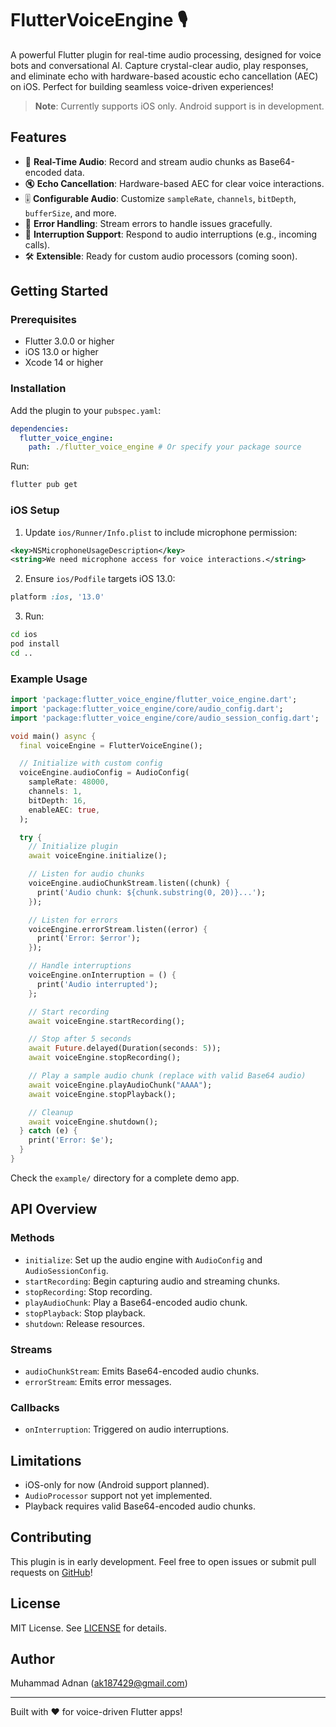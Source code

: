 # FlutterVoiceEngine 🎙️

A powerful Flutter plugin for real-time audio processing, designed for voice bots and conversational AI. Capture crystal-clear audio, play responses, and eliminate echo with hardware-based acoustic echo cancellation (AEC) on iOS. Perfect for building seamless voice-driven experiences!

> **Note**: Currently supports iOS only. Android support is in development.

## Features

- 🎵 **Real-Time Audio**: Record and stream audio chunks as Base64-encoded data.
- 🔇 **Echo Cancellation**: Hardware-based AEC for clear voice interactions.
- 🎚️ **Configurable Audio**: Customize `sampleRate`, `channels`, `bitDepth`, `bufferSize`, and more.
- 🚨 **Error Handling**: Stream errors to handle issues gracefully.
- 📴 **Interruption Support**: Respond to audio interruptions (e.g., incoming calls).
- 🛠️ **Extensible**: Ready for custom audio processors (coming soon).

## Getting Started

### Prerequisites

- Flutter 3.0.0 or higher
- iOS 13.0 or higher
- Xcode 14 or higher

### Installation

Add the plugin to your `pubspec.yaml`:

```yaml
dependencies:
  flutter_voice_engine:
    path: ./flutter_voice_engine # Or specify your package source
```

Run:

```bash
flutter pub get
```

### iOS Setup

1. Update `ios/Runner/Info.plist` to include microphone permission:

```xml
<key>NSMicrophoneUsageDescription</key>
<string>We need microphone access for voice interactions.</string>
```

2. Ensure `ios/Podfile` targets iOS 13.0:

```ruby
platform :ios, '13.0'
```

3. Run:

```bash
cd ios
pod install
cd ..
```

### Example Usage

```dart
import 'package:flutter_voice_engine/flutter_voice_engine.dart';
import 'package:flutter_voice_engine/core/audio_config.dart';
import 'package:flutter_voice_engine/core/audio_session_config.dart';

void main() async {
  final voiceEngine = FlutterVoiceEngine();

  // Initialize with custom config
  voiceEngine.audioConfig = AudioConfig(
    sampleRate: 48000,
    channels: 1,
    bitDepth: 16,
    enableAEC: true,
  );

  try {
    // Initialize plugin
    await voiceEngine.initialize();

    // Listen for audio chunks
    voiceEngine.audioChunkStream.listen((chunk) {
      print('Audio chunk: ${chunk.substring(0, 20)}...');
    });

    // Listen for errors
    voiceEngine.errorStream.listen((error) {
      print('Error: $error');
    });

    // Handle interruptions
    voiceEngine.onInterruption = () {
      print('Audio interrupted');
    };

    // Start recording
    await voiceEngine.startRecording();

    // Stop after 5 seconds
    await Future.delayed(Duration(seconds: 5));
    await voiceEngine.stopRecording();

    // Play a sample audio chunk (replace with valid Base64 audio)
    await voiceEngine.playAudioChunk("AAAA");
    await voiceEngine.stopPlayback();

    // Cleanup
    await voiceEngine.shutdown();
  } catch (e) {
    print('Error: $e');
  }
}
```

Check the `example/` directory for a complete demo app.

## API Overview

### Methods
- `initialize`: Set up the audio engine with `AudioConfig` and `AudioSessionConfig`.
- `startRecording`: Begin capturing audio and streaming chunks.
- `stopRecording`: Stop recording.
- `playAudioChunk`: Play a Base64-encoded audio chunk.
- `stopPlayback`: Stop playback.
- `shutdown`: Release resources.

### Streams
- `audioChunkStream`: Emits Base64-encoded audio chunks.
- `errorStream`: Emits error messages.

### Callbacks
- `onInterruption`: Triggered on audio interruptions.

## Limitations

- iOS-only for now (Android support planned).
- `AudioProcessor` support not yet implemented.
- Playback requires valid Base64-encoded audio chunks.

## Contributing

This plugin is in early development. Feel free to open issues or submit pull requests on [GitHub](https://github.com/your-repo/flutter_voice_engine)!

## License

MIT License. See [LICENSE](LICENSE) for details.

## Author

Muhammad Adnan ([ak187429@gmail.com](mailto:ak187429@gmail.com))

---

Built with ❤️ for voice-driven Flutter apps!